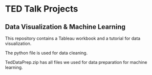 # TED Talk Projects
## Data Visualization & Machine Learning

This repository contains a Tableau workbook and a tutorial for data visualization.

The python file is used for data cleaning.

TedDataPrep.zip has all files we used for data preparation for machine learning.
